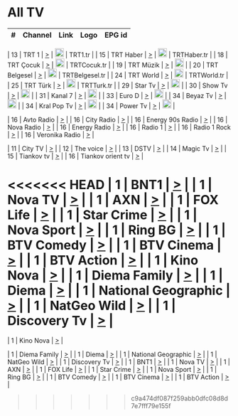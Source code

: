 <h1>All TV</h1>

| #   | Channel        | Link  | Logo | EPG id |
|:---:|:--------------:|:-----:|:----:|:------:|

| 13  | TRT 1            | [>](https://tv-trt1.medya.trt.com.tr/master.m3u8) | <img height="20" src="https://i.imgur.com/j786OLG.png"/> | TRT1.tr |
| 15  | TRT Haber        | [>](https://tv-trthaber.medya.trt.com.tr/master.m3u8) | <img height="20" src="https://i.imgur.com/OVfo8Ab.png"/> | TRTHaber.tr |
| 18  | TRT Çocuk        | [>](https://tv-trtcocuk.medya.trt.com.tr/master.m3u8) | <img height="20" src="https://i.imgur.com/QLFmD6d.png"/> | TRTCocuk.tr |
| 19  | TRT Müzik        | [>](https://tv-trtmuzik.medya.trt.com.tr/master.m3u8) | <img height="20" src="https://i.imgur.com/fIVFCEd.png"/> |
| 20  | TRT Belgesel     | [>](https://tv-trtbelgesel.medya.trt.com.tr/master.m3u8) | <img height="20" src="https://i.imgur.com/MGO87pe.png"/> | TRTBelgesel.tr |
| 24  | TRT World        | [>](https://tv-trtworld.medya.trt.com.tr/master.m3u8) | <img height="20" src="https://i.imgur.com/JEA2xpv.png"/> | TRTWorld.tr |
| 25  | TRT Türk         | [>](https://tv-trtturk.medya.trt.com.tr/master.m3u8) | <img height="20" src="https://i.imgur.com/OSTOQNw.png"/> | TRTTurk.tr |
| 29  | Star Tv   | [>](https://dogus-live.daioncdn.net/startv/startv_360p.m3u8) | <img height="20" src="https://i.imgur.com/IebUZx1.png"/> |
| 30  | Show Tv     | [>](https://ciner-live.daioncdn.net/showtv/showtv.m3u8) | <img height="20" src="https://i.imgur.com/IebUZx1.png"/> |
| 31  | Kanal 7     | [>](https://kanal7-live.daioncdn.net/kanal7/kanal7.m3u8) | <img height="20" src="https://i.imgur.com/IebUZx1.png"/> |
| 33  | Euro D    | [>](https://www.youtube.com/user/KanalD/live) | <img height="20" src="https://i.imgur.com/IebUZx1.png"/> |
| 34  | Beyaz Tv     | [>](https://beyaztv-live.daioncdn.net/beyaztv/beyaztv.m3u8) | <img height="20" src="https://i.imgur.com/IebUZx1.png"/> |
| 34  | Kral Pop Tv     | [>](https://www.youtube.com/watch?v=GuFTuKoXepw) | <img height="20" src="https://i.imgur.com/IebUZx1.png"/> |
| 34  | Power Tv     | [>](https://livetv.powerapp.com.tr/powerTV/powerhd.smil/chunklist.m3u8) | <img height="20" src="https://i.imgur.com/IebUZx1.png"/> |

| 16  | Avto Radio | [>](http://stream.metacast.eu/avtoradio.mp3.m3u) |
| 16  | City Radio | [>](http://stream.metacast.eu/city.aac.m3u) |
| 16  | Energy 90s Radio | [>](http://stream.metacast.eu/energy-90s.m3u) |
| 16  | Nova Radio | [>](http://stream.metacast.eu/nova.aac.m3u) |
| 16  | Energy Radio | [>](http://stream.metacast.eu/nrj.aac.m3u) |
| 16  | Radio 1 | [>](http://stream.metacast.eu/radio1.aac.m3u) |
| 16  | Radio 1 Rock | [>](http://stream.metacast.eu/radio1rock.aac.m3u) |
| 16  | Veronika Radio | [>](http://stream.metacast.eu/veronika.aac.m3u) |

| 11  | City TV | [>](https://tv.city.bg/play/tshls/citytv/index.m3u8) |
| 12  | The voice | [>](https://bss1.neterra.tv/thevoice/thevoice.m3u8) |
| 13  | DSTV | [>](http://46.249.95.140:8081/hls/data.m3u8) |
| 14  | Magic Tv | [>](https://bss1.neterra.tv/magictv/magictv.m3u8) |
| 15  | Tiankov tv | [>](https://streamer103.neterra.tv/tiankov-folk/live.m3u8) |
| 16  | Tiankov orient tv | [>](https://streamer103.neterra.tv/tiankov-orient/live.m3u8) |

<<<<<<< HEAD
| 1 | BNT1 | [>](https://ymkaya.xyz:18628/tv/bnt1/playlist.m3u8?wmsAuthSign=c2VydmVyX3RpbWU9Mi80LzIwMjUgNzozMzoxNSBQTSZoYXNoX3ZhbHVlPWttSXYwaXNnQXNvVmlGZXd6Zytadmc9PSZ2YWxpZG1pbnV0ZXM9NjA=) |
| 1 | Nova TV | [>](https://ymkaya.xyz:18628/tv/novatv/playlist.m3u8?wmsAuthSign=c2VydmVyX3RpbWU9Mi80LzIwMjUgNzozMzoyNiBQTSZoYXNoX3ZhbHVlPXgyVkpiK0laWHVDRENFeWtNUnlpMWc9PSZ2YWxpZG1pbnV0ZXM9NjA=) |
| 1 | AXN | [>](https://ymkaya.xyz:18628/tv/axn/playlist.m3u8?wmsAuthSign=c2VydmVyX3RpbWU9Mi80LzIwMjUgNzozMzozNiBQTSZoYXNoX3ZhbHVlPTRFWW5DcTkzVU5XdFhselVTb01QbEE9PSZ2YWxpZG1pbnV0ZXM9NjA=) |
| 1 | FOX Life | [>](https://ymkaya.xyz:18628/tv/foxlife/playlist.m3u8?wmsAuthSign=c2VydmVyX3RpbWU9Mi80LzIwMjUgNzozMzo0NiBQTSZoYXNoX3ZhbHVlPUtYOTFBaC81ZktieHJRNGg2c3NyalE9PSZ2YWxpZG1pbnV0ZXM9NjA=) |
| 1 | Star Crime | [>](https://ymkaya.xyz:18628/tv/foxcrime/playlist.m3u8?wmsAuthSign=c2VydmVyX3RpbWU9Mi80LzIwMjUgNzozMzo1NSBQTSZoYXNoX3ZhbHVlPVd2bHJ1QStPS2s4am1vYnptSWNZbGc9PSZ2YWxpZG1pbnV0ZXM9NjA=) |
| 1 | Nova Sport | [>](https://ymkaya.xyz:18628/tv/novasport/playlist.m3u8?wmsAuthSign=c2VydmVyX3RpbWU9Mi80LzIwMjUgNzozNDowNSBQTSZoYXNoX3ZhbHVlPTRDWE9xaTVFMSsrK1dNTDd4ZU00Z0E9PSZ2YWxpZG1pbnV0ZXM9NjA=) |
| 1 | Ring BG | [>](https://ymkaya.xyz:18628/tv/ringbg/playlist.m3u8?wmsAuthSign=c2VydmVyX3RpbWU9Mi80LzIwMjUgNzozNDoxNSBQTSZoYXNoX3ZhbHVlPTBWYThRNFRJWDR4d1ppdmhnU1RSRGc9PSZ2YWxpZG1pbnV0ZXM9NjA=) |
| 1 | BTV Comedy | [>](https://ymkaya.xyz:18628/tv/btvcomedy/playlist.m3u8?wmsAuthSign=c2VydmVyX3RpbWU9Mi80LzIwMjUgNzozNDoyNSBQTSZoYXNoX3ZhbHVlPXZBVXJhSzVMd0haVWRJWEd1N2ZBb1E9PSZ2YWxpZG1pbnV0ZXM9NjA=) |
| 1 | BTV Cinema | [>](https://ymkaya.xyz:18628/tv/btvcinema/playlist.m3u8?wmsAuthSign=c2VydmVyX3RpbWU9Mi80LzIwMjUgNzozNDozNSBQTSZoYXNoX3ZhbHVlPWNDWkg0VkQveUlIMmZ0RmtsK1UzUFE9PSZ2YWxpZG1pbnV0ZXM9NjA=) |
| 1 | BTV Action | [>](https://ymkaya.xyz:18628/tv/btvaction/playlist.m3u8?wmsAuthSign=c2VydmVyX3RpbWU9Mi80LzIwMjUgNzozNDo0NCBQTSZoYXNoX3ZhbHVlPVd3NGV0WklwVHE5OEhnYjJpVnlOb3c9PSZ2YWxpZG1pbnV0ZXM9NjA=) |
| 1 | Kino Nova | [>](https://ymkaya.xyz:18628/tv/kinonova/playlist.m3u8?wmsAuthSign=c2VydmVyX3RpbWU9Mi80LzIwMjUgNzozNDo1NCBQTSZoYXNoX3ZhbHVlPU1nUHM4alJZNVJFWUxWblErNGtUcFE9PSZ2YWxpZG1pbnV0ZXM9NjA=) |
| 1 | Diema Family | [>](https://ymkaya.xyz:18628/tv/diemafamily/playlist.m3u8?wmsAuthSign=c2VydmVyX3RpbWU9Mi80LzIwMjUgNzozNTowMyBQTSZoYXNoX3ZhbHVlPVVsMjBNaHBtWHZXK3hVb2NyUjlDa1E9PSZ2YWxpZG1pbnV0ZXM9NjA=) |
| 1 | Diema | [>](https://ymkaya.xyz:18628/tv/diema/playlist.m3u8?wmsAuthSign=c2VydmVyX3RpbWU9Mi80LzIwMjUgNzozNTo1OSBQTSZoYXNoX3ZhbHVlPXQvNlJVSzhDU1RnNnJwdjlETTFHc1E9PSZ2YWxpZG1pbnV0ZXM9NjA=) |
| 1 | National Geographic | [>](https://ymkaya.xyz:18628/tv/natgeo/playlist.m3u8?wmsAuthSign=c2VydmVyX3RpbWU9Mi80LzIwMjUgNzozNjowOSBQTSZoYXNoX3ZhbHVlPTYvcGFITTRpcHBOdDd5OVBoTnc3aFE9PSZ2YWxpZG1pbnV0ZXM9NjA=) |
| 1 | NatGeo Wild | [>](https://ymkaya.xyz:18628/tv/natgeowild/playlist.m3u8?wmsAuthSign=c2VydmVyX3RpbWU9Mi80LzIwMjUgNzozNjoyMSBQTSZoYXNoX3ZhbHVlPUVRNlRITnRtRmViYUVDZFpSRWhWU1E9PSZ2YWxpZG1pbnV0ZXM9NjA=) |
| 1 | Discovery Tv | [>](https://ymkaya.xyz:18628/tv/discovery/playlist.m3u8?wmsAuthSign=c2VydmVyX3RpbWU9Mi80LzIwMjUgNzozNjozMSBQTSZoYXNoX3ZhbHVlPThDaUdjbWVpTkpxZGxraEh6RXZWZ0E9PSZ2YWxpZG1pbnV0ZXM9NjA=) |
=======


| 1 | Kino Nova | [>](https://ymkaya.xyz:11336/tv/kinonova/playlist.m3u8?wmsAuthSign=c2VydmVyX3RpbWU9MS8yLzIwMjUgNDo0MDoyMCBBTSZoYXNoX3ZhbHVlPWlFS1FrWEtMMVRFM3l5YklUWUJQUHc9PSZ2YWxpZG1pbnV0ZXM9NjA=) |

| 1 | Diema Family | [>](https://ymkaya.xyz:11336/tv/diemafamily/playlist.m3u8?wmsAuthSign=c2VydmVyX3RpbWU9MS8yLzIwMjUgNDo0MDozMCBBTSZoYXNoX3ZhbHVlPUVUaTVKTldvZTF5WVVCM0YwL21kaXc9PSZ2YWxpZG1pbnV0ZXM9NjA=) |
| 1 | Diema | [>](https://ymkaya.xyz:11336/tv/diema/playlist.m3u8?wmsAuthSign=c2VydmVyX3RpbWU9MS8yLzIwMjUgNDo0MDo0MCBBTSZoYXNoX3ZhbHVlPVlYMWVJT2NuUjNpUTBsaytEUFFOS2c9PSZ2YWxpZG1pbnV0ZXM9NjA=) |
| 1 | National Geographic | [>](https://ymkaya.xyz:11336/tv/natgeo/playlist.m3u8?wmsAuthSign=c2VydmVyX3RpbWU9MS8yLzIwMjUgNDo0MTo0MSBBTSZoYXNoX3ZhbHVlPTJQTlVmcG5nYWx0M013eUhGRGxnd0E9PSZ2YWxpZG1pbnV0ZXM9NjA=) |
| 1 | NatGeo Wild | [>](https://ymkaya.xyz:11336/tv/natgeowild/playlist.m3u8?wmsAuthSign=c2VydmVyX3RpbWU9MS8yLzIwMjUgNDo0MTo1MSBBTSZoYXNoX3ZhbHVlPVl1OXZaTTliN0hGWEN3eDBYd1duNkE9PSZ2YWxpZG1pbnV0ZXM9NjA=) |
| 1 | Discovery Tv | [>](https://ymkaya.xyz:11336/tv/discovery/playlist.m3u8?wmsAuthSign=c2VydmVyX3RpbWU9MS8yLzIwMjUgNDo0MjowMSBBTSZoYXNoX3ZhbHVlPWtBQmdLNlY2RmQwWElzMVYzSDJyVkE9PSZ2YWxpZG1pbnV0ZXM9NjA=) |
| 1 | BNT1 | [>](https://ymkaya.xyz:11336/tv/bnt1/playlist.m3u8?wmsAuthSign=c2VydmVyX3RpbWU9MS8yLzIwMjUgNDozODozOCBBTSZoYXNoX3ZhbHVlPVVrMVlRQXpJWlhYeUh6ZFVpSC9NMUE9PSZ2YWxpZG1pbnV0ZXM9NjA=) |
| 1 | Nova TV | [>](https://ymkaya.xyz:11336/tv/novatv/playlist.m3u8?wmsAuthSign=c2VydmVyX3RpbWU9MS8yLzIwMjUgNDozODo0OCBBTSZoYXNoX3ZhbHVlPUVxQjh1a0ZzYkVGZU8zZDFGTzdreVE9PSZ2YWxpZG1pbnV0ZXM9NjA=) |
| 1 | AXN | [>](https://ymkaya.xyz:11336/tv/axn/playlist.m3u8?wmsAuthSign=c2VydmVyX3RpbWU9MS8yLzIwMjUgNDozODo1OCBBTSZoYXNoX3ZhbHVlPUpkWStGY1hkNXhaOVpPZ0thQ0FZL3c9PSZ2YWxpZG1pbnV0ZXM9NjA=) |
| 1 | FOX Life | [>](https://ymkaya.xyz:11336/tv/foxlife/playlist.m3u8?wmsAuthSign=c2VydmVyX3RpbWU9MS8yLzIwMjUgNDozOToxMCBBTSZoYXNoX3ZhbHVlPWt1ZDc1T3AzYlZDTjJnSy9TU0xJZlE9PSZ2YWxpZG1pbnV0ZXM9NjA=) |
| 1 | Star Crime | [>](https://ymkaya.xyz:11336/tv/foxcrime/playlist.m3u8?wmsAuthSign=c2VydmVyX3RpbWU9MS8yLzIwMjUgNDozOToyMCBBTSZoYXNoX3ZhbHVlPXIwVU45Nm9FR1l2enNkTG9TanBxbmc9PSZ2YWxpZG1pbnV0ZXM9NjA=) |
| 1 | Nova Sport | [>](https://ymkaya.xyz:11336/tv/novasport/playlist.m3u8?wmsAuthSign=c2VydmVyX3RpbWU9MS8yLzIwMjUgNDozOTozMCBBTSZoYXNoX3ZhbHVlPXlSZ0UxazVaM0xhSmc0NmR4T0c1T2c9PSZ2YWxpZG1pbnV0ZXM9NjA=) |
| 1 | Ring BG | [>](https://ymkaya.xyz:11336/tv/ringbg/playlist.m3u8?wmsAuthSign=c2VydmVyX3RpbWU9MS8yLzIwMjUgNDozOTo0MCBBTSZoYXNoX3ZhbHVlPTR4aUlFNHVUYWN4enY1WkVuOFZma2c9PSZ2YWxpZG1pbnV0ZXM9NjA=) |
| 1 | BTV Comedy | [>](https://ymkaya.xyz:11336/tv/btvcomedy/playlist.m3u8?wmsAuthSign=c2VydmVyX3RpbWU9MS8yLzIwMjUgNDozOTo1MCBBTSZoYXNoX3ZhbHVlPUtrMTJ2RHNTTUU1RFp1ZkVOdXFSK3c9PSZ2YWxpZG1pbnV0ZXM9NjA=) |
| 1 | BTV Cinema | [>](https://ymkaya.xyz:11336/tv/btvcinema/playlist.m3u8?wmsAuthSign=c2VydmVyX3RpbWU9MS8yLzIwMjUgNDozOTo1OSBBTSZoYXNoX3ZhbHVlPTZWcU9FZW56cG1NM1lrYy8xNE5NeHc9PSZ2YWxpZG1pbnV0ZXM9NjA=) |
| 1 | BTV Action | [>](https://ymkaya.xyz:11336/tv/btvaction/playlist.m3u8?wmsAuthSign=c2VydmVyX3RpbWU9MS8yLzIwMjUgNDo0MDoxMCBBTSZoYXNoX3ZhbHVlPUlDd0ErRkZVWThyMVZwR3c2REdGZ3c9PSZ2YWxpZG1pbnV0ZXM9NjA=) |
>>>>>>> c9a474df087f259abb0dfc08d8d7e7fff79e155f
